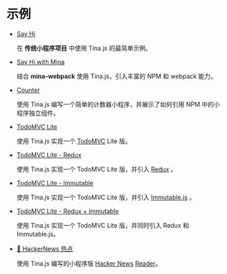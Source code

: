 # 示例

- [Say Hi](https://github.com/tinajs/tina-examples/tree/master/packages/sayhi)

  在 **传统小程序项目** 中使用 Tina.js 的最简单示例。

- [Say Hi with Mina](https://github.com/tinajs/tina-examples/tree/master/packages/sayhi-mina)

  结合 **mina-webpack** 使用 Tina.js，引入丰富的 NPM 和 webpack 能力。

- [Counter](https://github.com/tinajs/tina-examples/tree/master/packages/counter)

  使用 Tina.js 编写一个简单的计数器小程序，并展示了如何引用 NPM 中的小程序独立组件。

- [TodoMVC Lite](https://github.com/tinajs/tina-examples/tree/master/packages/todomvc-lite)

  使用 Tina.js 实现一个 [TodoMVC](todomvc.com) Lite 版。

- [TodoMVC Lite - Redux](https://github.com/tinajs/tina-redux/tree/master/example)

  使用 Tina.js 实现一个 TodoMVC Lite 版，并引入 [Redux](http://cn.redux.js.org) 。

- [TodoMVC Lite - Immutable](https://github.com/tinajs/tina-immutable/tree/master/example)

  使用 Tina.js 实现一个 TodoMVC Lite 版，并引入 [Immutable.js](https://facebook.github.io/immutable-js/) 。

- [TodoMVC Lite - Redux + Immutable](https://github.com/tinajs/tina-examples/tree/master/packages/todomvc-lite-redux-immutable)

  使用 Tina.js 实现一个 TodoMVC Lite 版，并同时引入 Redux 和 Immutable.js。

- [:tada: HackerNews 热点](https://github.com/tinajs/tina-hackernews)

  使用 Tina.js 编写的小程序版 [Hacker News](https://news.ycombinator.com/) [Reader](https://hnpwa.com/)。
